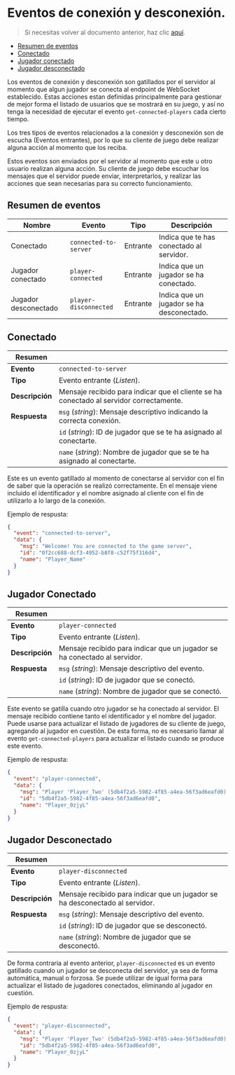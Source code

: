 # Eventos de conexión y desconexión.

> Si necesitas volver al documento anterior, haz clic [aquí](./server-connect-and-use-es.md).

- [Resumen de eventos](#resumen-de-eventos)
- [Conectado](#conectado)
- [Jugador conectado](#jugador-conectado)
- [Jugador desconectado](#jugador-desconectado)

Los eventos de conexión y desconexión son gatillados por el servidor al momento que algun jugador se conecta
al endpoint de WebSocket establecido. Estas acciones estan definidas principalmente para gestionar de mejor
forma el listado de usuarios que se mostrará en su juego, y así no tenga la necesidad de ejecutar el evento
`get-connected-players` cada cierto tiempo.

Los tres tipos de eventos relacionados a la conexión y desconexión son de escucha (Eventos entrantes), por
lo que su cliente de juego debe realizar alguna acción al momento que los reciba.

Estos eventos son enviados por el servidor al momento que este u otro usuario realizan alguna acción. Su
cliente de juego debe escuchar los mensajes que el servidor puede enviar, interpretarlos, y realizar las
acciones que sean necesarias para su correcto funcionamiento.

## Resumen de eventos

| Nombre               | Evento              | Tipo     | Descripción                               |
|----------------------|---------------------|----------|-------------------------------------------|
| Conectado            |`connected-to-server`| Entrante | Indica que te has conectado al servidor.  |
| Jugador conectado    |`player-connected`   | Entrante | Indica que un jugador se ha conectado.    |
| Jugador desconectado |`player-disconnected`| Entrante | Indica que un jugador se ha desconectado. |

## Conectado

| Resumen         |                                                                                         |
|-----------------|-----------------------------------------------------------------------------------------|
| __Evento__      | `connected-to-server`                                                                   |
| __Tipo__        | Evento entrante (_Listen_).                                                             |
| __Descripción__ | Mensaje recibido para indicar que el cliente se ha conectado al servidor correctamente. |
| __Respuesta__   | `msg` (_string_): Mensaje descriptivo indicando la correcta conexión.                   |
|                 | `id` (_string_): ID de jugador que se te ha asignado al conectarte.                     |
|                 | `name` (_string_): Nombre de jugador que se te ha asignado al conectarte.               |

Este es un evento gatillado al momento de conectarse al servidor con el fin de saber que la operación se
realizó correctamente. En el mensaje viene incluido el identificador y el nombre asignado al cliente con
el fin de utilizarlo a lo largo de la conexión.

Ejemplo de respusta:
```json
{
  "event": "connected-to-server",
  "data": {
    "msg": "Welcome! You are connected to the game server",
    "id": "0f2cc688-dcf3-4952-b8f8-c52f75f316d4",
    "name": "Player_Name"
  }
}
```

## Jugador Conectado

| Resumen         |                                                                           |
|-----------------|---------------------------------------------------------------------------|
| __Evento__      | `player-connected`                                                        |
| __Tipo__        | Evento entrante (_Listen_).                                               |
| __Descripción__ | Mensaje recibido para indicar que un jugador se ha conectado al servidor. |
| __Respuesta__   | `msg` (_string_): Mensaje descriptivo del evento.                         |
|                 | `id` (_string_): ID de jugador que se conectó.                            |
|                 | `name` (_string_): Nombre de jugador que se conectó.                      |

Este evento se gatilla cuando otro jugador se ha conectado al servidor. El mensaje recibido contiene tanto
el identificador y el nombre del jugador. Puede usarse para actualizar el listado de jugadores de su cliente
de juego, agregando al jugador en cuestión. De esta forma, no es necesario llamar al evento
`get-connected-players` para actualizar el listado cuando se produce este evento.

Ejemplo de respusta:
```json
{
  "event": "player-connected",
  "data": {
    "msg": "Player 'Player_Two' (5db4f2a5-5982-4f85-a4ea-56f3ad6eafd0) has connected",
    "id": "5db4f2a5-5982-4f85-a4ea-56f3ad6eafd0",
    "name": "Player_0zjyL"
  }
}
```

## Jugador Desconectado

| Resumen         |                                                                              |
|-----------------|------------------------------------------------------------------------------|
| __Evento__      | `player-disconnected`                                                        |
| __Tipo__        | Evento entrante (_Listen_).                                                  |
| __Descripción__ | Mensaje recibido para indicar que un jugador se ha desconectado al servidor. |
| __Respuesta__   | `msg` (_string_): Mensaje descriptivo del evento.                            |
|                 | `id` (_string_): ID de jugador que se desconectó.                            |
|                 | `name` (_string_): Nombre de jugador que se desconectó.                      |

De forma contraria al evento anterior, `player-disconnected` es un evento gatillado cuando un jugador se
desconecta del servidor, ya sea de forma automática, manual o forzosa. Se puede utilizar de igual forma para
actualizar el listado de jugadores conectados, eliminando al jugador en cuestión.

Ejemplo de respusta:
```json
{
  "event": "player-disconnected",
  "data": {
    "msg": "Player 'Player_Two' (5db4f2a5-5982-4f85-a4ea-56f3ad6eafd0) has disconnected",
    "id": "5db4f2a5-5982-4f85-a4ea-56f3ad6eafd0",
    "name": "Player_0zjyL"
  }
}
```